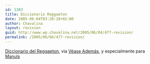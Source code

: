 ```yaml
---
id: 1383
title: Diccionario Reggaeton
date: 2005-06-04T03:20:28+02:00
author: Chavalina
layout: revision
guid: http://www.wp.chavalina.net/2005/06/04/477-revision/
permalink: /2005/06/04/477-revision/
---
```

<a href="http://www.mundoreggaeton.com/docs/diccionario.htm" target="_blank">Diccionario del Reggaeton</a>, via <a href="http://www.veaseademas.com/archivos/2005/06/dale_don_dale.html" target="_blank">V&eacute;ase Adem&aacute;s</a>, y especialmente para <a href="http://manuls.bitacoras.com/?p=520" target="_blank">Manuls</a>